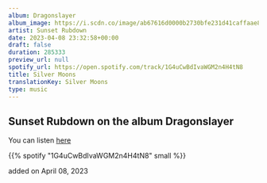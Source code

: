 ```yaml
---
album: Dragonslayer
album_image: https://i.scdn.co/image/ab67616d0000b2730bfe231d41caffaae8a119be
artist: Sunset Rubdown
date: 2023-04-08 23:32:58+00:00
draft: false
duration: 285333
preview_url: null
spotify_url: https://open.spotify.com/track/1G4uCwBdIvaWGM2n4H4tN8
title: Silver Moons
translationKey: Silver Moons
type: music
---
```


## Sunset Rubdown on the album Dragonslayer

You can listen [here](https://open.spotify.com/track/1G4uCwBdIvaWGM2n4H4tN8)

{{% spotify "1G4uCwBdIvaWGM2n4H4tN8" small %}}

added on April 08, 2023